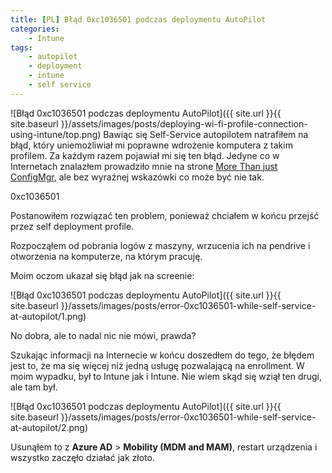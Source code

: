 ```yaml
---
title: [PL] Błąd 0xc1036501 podczas deploymentu AutoPilot
categories:
    - Intune
tags:
    - autopilot
    - deployment
    - intune
    - self service
---
```

![Błąd 0xc1036501 podczas deploymentu AutoPilot]({{ site.url }}{{ site.baseurl }}/assets/images/posts/deploying-wi-fi-profile-connection-using-intune/top.png)
Bawiąc się Self-Service autopilotem natrafiłem na błąd, który uniemożliwiał mi poprawne wdrożenie komputera z takim profilem. Za każdym razem pojawiał mi się ten błąd. Jedyne co w Internetach znalazłem prowadziło mnie na strone [More Than just ConfigMgr](https://www.petervanderwoude.nl/post/windows-autopilot-self-deploying-mode/), ale bez wyraźnej wskazówki co może być nie tak.

0xc1036501

Postanowiłem rozwiązać ten problem, ponieważ chciałem w końcu przejść przez self deployment profile.

Rozpocząłem od pobrania logów z maszyny, wrzucenia ich na pendrive i otworzenia na komputerze, na którym pracuję.

Moim oczom ukazał się błąd jak na screenie:

![Błąd 0xc1036501 podczas deploymentu AutoPilot]({{ site.url }}{{ site.baseurl }}/assets/images/posts/error-0xc1036501-while-self-service-at-autopilot/1.png)

No dobra, ale to nadal nic nie mówi, prawda?

Szukając informacji na Internecie w końcu doszedłem do tego, że błędem jest to, że ma się więcej niż jedną usługę pozwalającą na enrollment. W moim wypadku, był to Intune jak i Intune. Nie wiem skąd się wziął ten drugi, ale tam był.

![Błąd 0xc1036501 podczas deploymentu AutoPilot]({{ site.url }}{{ site.baseurl }}/assets/images/posts/error-0xc1036501-while-self-service-at-autopilot/2.png)

Usunąłem to z **Azure AD** > **Mobility (MDM and MAM)**, restart urządzenia i wszystko zaczęło działać jak złoto.
